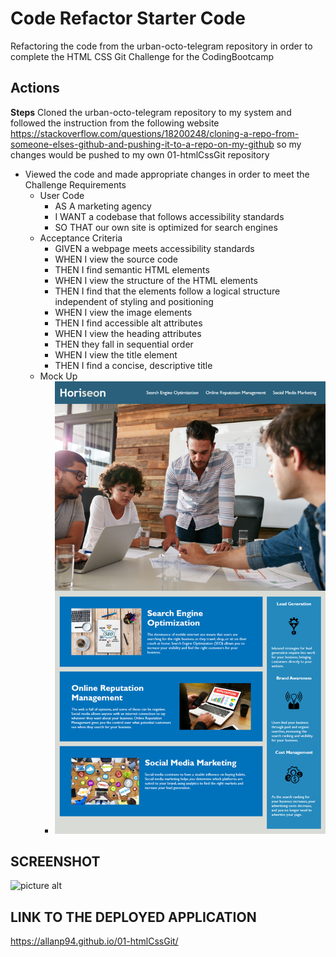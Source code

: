 # Code Refactor Starter Code

Refactoring the code from the urban-octo-telegram repository in order to complete the HTML CSS Git Challenge for the CodingBootcamp

## Actions

**Steps**
Cloned the urban-octo-telegram repository to my system and followed the instruction from the following website
https://stackoverflow.com/questions/18200248/cloning-a-repo-from-someone-elses-github-and-pushing-it-to-a-repo-on-my-github
so my changes would be pushed to my own 01-htmlCssGit repository

- Viewed the code and made appropriate changes in order to meet the Challenge Requirements
  - User Code
    - AS A marketing agency
    - I WANT a codebase that follows accessibility standards
    - SO THAT our own site is optimized for search engines
  - Acceptance Criteria
    - GIVEN a webpage meets accessibility standards
    - WHEN I view the source code
    - THEN I find semantic HTML elements
    - WHEN I view the structure of the HTML elements
    - THEN I find that the elements follow a logical structure independent of styling and positioning
    - WHEN I view the image elements
    - THEN I find accessible alt attributes
    - WHEN I view the heading attributes
    - THEN they fall in sequential order
    - WHEN I view the title element
    - THEN I find a concise, descriptive title
  - Mock Up
    - ![picture alt](01-html-css-git-mock-up.png "Mock-up picture from the assignment")

## SCREENSHOT

![picture alt](refactored-website-screenshot.png "Screenshot of my refactored Horiseon website")

## LINK TO THE DEPLOYED APPLICATION

https://allanp94.github.io/01-htmlCssGit/
